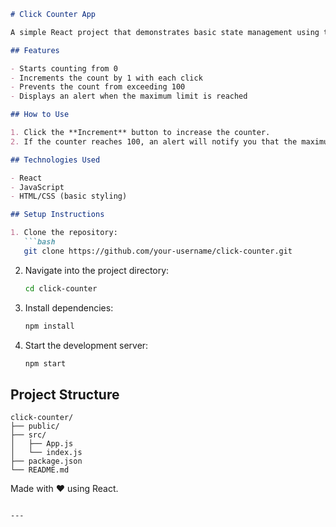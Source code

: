 ```markdown
# Click Counter App

A simple React project that demonstrates basic state management using the `useState` hook.

## Features

- Starts counting from 0
- Increments the count by 1 with each click
- Prevents the count from exceeding 100
- Displays an alert when the maximum limit is reached

## How to Use

1. Click the **Increment** button to increase the counter.
2. If the counter reaches 100, an alert will notify you that the maximum limit has been reached.

## Technologies Used

- React
- JavaScript
- HTML/CSS (basic styling)

## Setup Instructions

1. Clone the repository:
   ```bash
   git clone https://github.com/your-username/click-counter.git
   ```
2. Navigate into the project directory:
   ```bash
   cd click-counter
   ```
3. Install dependencies:
   ```bash
   npm install
   ```
4. Start the development server:
   ```bash
   npm start
   ```

## Project Structure

```
click-counter/
├── public/
├── src/
│   ├── App.js
│   └── index.js
├── package.json
└── README.md
```

Made with ❤️ using React.
```

---